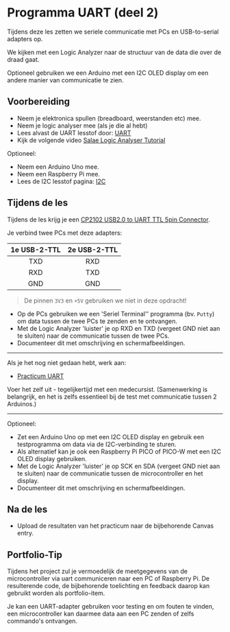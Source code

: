 # Programma UART (deel 2)

Tijdens deze les zetten we seriele communicatie met PCs en USB-to-serial adapters op.

We kijken met een Logic Analyzer naar de structuur van de data die over de draad gaat.

Optioneel gebruiken we een Arduino met een I2C OLED display om een andere manier van communicatie te zien.

## Voorbereiding

- Neem je elektronica spullen (breadboard, weerstanden etc) mee.
- Neem je logic analyser mee (als je die al hebt)
- Lees alvast de UART lesstof door: [UART](../../hardware-interfacing/communicatie/UART/README.md)
- Kijk de volgende video [Salae Logic Analyser Tutorial](https://www.youtube.com/watch?v=rR5cEFRO9_s)

Optioneel:

- Neem een Arduino Uno mee.
- Neem een Raspberry Pi mee.
- Lees de I2C lesstof pagina: [I2C](../../hardware-interfacing/communicatie/I2C/README.md)

## Tijdens de les

Tijdens de les krijg je een [CP2102 USB2.0 to UART TTL 5pin Connector](https://hu-hbo-ict.gitlab.io/turing-lab/ti-lab-shop/CP2102%20USB%202.0%20to%20UART%20TTL%205PIN%20Connector.html).

Je verbind twee PCs met deze adapters:

| 1e USB-2-TTL | 2e USB-2-TTL |
| :----:       | :----:       |
| TXD          | RXD          |
| RXD          | TXD          |
| GND          | GND          |

> De pinnen `3V3` en `+5V` gebruiken we niet in deze opdracht!

- Op de PCs gebruiken we een 'Seriel Terminal'' programma (bv. `Putty`) om data tussen de twee PCs te zenden en te ontvangen.
- Met de Logic Analyzer 'luister' je op RXD en TXD (vergeet GND niet aan te sluiten) naar de communicatie tussen de twee PCs.
- Documenteer dit met omschrijving en schermafbeeldingen.

----

Als je het nog niet gedaan hebt, werk aan:

- [Practicum UART](../../hardware-interfacing/communicatie/UART/practicum-uart.md)

Voer het zelf uit - tegelijkertijd met een medecursist. (Samenwerking is belangrijk, en het is zelfs essentieel bij de test met communicatie tussen 2 Arduinos.)

----

Optioneel:

- Zet een Arduino Uno op met een I2C OLED display en gebruik een testprogramma om data via de I2C-verbinding te sturen.
- Als alternatief kan je ook een Raspberry Pi PICO of PICO-W met een I2C OLED display gebruiken.
- Met de Logic Analyzer 'luister' je op SCK en SDA (vergeet GND niet aan te sluiten) naar de communicatie tussen de microcontroller en het display.
- Documenteer dit met omschrijving en schermafbeeldingen.

## Na de les

- Upload de resultaten van het practicum naar de bijbehorende Canvas entry.

## Portfolio-Tip

Tijdens het project zul je vermoedelijk de meetgegevens van de microcontroller via uart communiceren naar een PC of Raspberry Pi.
De resulterende code, de bijbehorende toelichting en feedback daarop kan gebruikt worden als portfolio-item.

Je kan een UART-adapter gebruiken voor testing en om fouten te vinden, een microcontroller kan daarmee data aan een PC zenden of zelfs commando's ontvangen.
